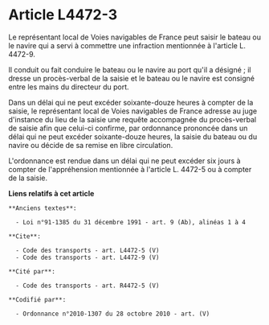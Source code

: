 # Article L4472-3

Le représentant local de Voies navigables de France peut saisir le bateau ou le navire qui a servi à commettre une infraction
mentionnée à l'article L. 4472-9. 

Il conduit ou fait conduire le bateau ou le navire au port qu'il a désigné ; il dresse un procès-verbal de la saisie et le
bateau ou le navire est consigné entre les mains du directeur du port. 

Dans un délai qui ne peut excéder soixante-douze heures à compter de la saisie, le représentant local de Voies navigables de
France adresse au juge d'instance du lieu de la saisie une requête accompagnée du procès-verbal de saisie afin que celui-ci
confirme, par ordonnance prononcée dans un délai qui ne peut excéder soixante-douze heures, la saisie du bateau ou du navire
ou décide de sa remise en libre circulation.

L'ordonnance est rendue dans un délai qui ne peut excéder six jours à compter de l'appréhension mentionnée à l'article L.
4472-5 ou à compter de la saisie.

**Liens relatifs à cet article**

	**Anciens textes**:

	  - Loi n°91-1385 du 31 décembre 1991 - art. 9 (Ab), alinéas 1 à 4

	**Cite**:

	  - Code des transports - art. L4472-5 (V)
	  - Code des transports - art. L4472-9 (V)

	**Cité par**:

	  - Code des transports - art. R4472-5 (V)

	**Codifié par**:

	  - Ordonnance n°2010-1307 du 28 octobre 2010 - art. (V)
